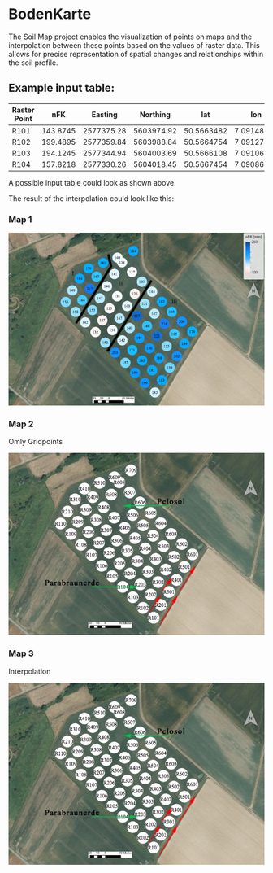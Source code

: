 # BodenKarte

The Soil Map project enables the visualization of points on maps and the interpolation between these points based on the values of raster data. This allows for precise representation of spatial changes and relationships within the soil profile.

## Example input table:

| Raster Point | nFK      | Easting    | Northing   | lat        | lon        |
| ------------ | -------- | ---------- | ---------- | ---------- | ---------- |
| R101         | 143.8745 | 2577375.28 | 5603974.92 | 50.5663482 | 7.0914897  |
| R102         | 199.4895 | 2577359.84 | 5603988.84 | 50.5664754 | 7.09127465 |
| R103         | 194.1245 | 2577344.94 | 5604003.69 | 50.5666108 | 7.09106745 |
| R104         | 157.8218 | 2577330.26 | 5604018.45 | 50.5667454 | 7.09086332 |


A possible input table could look as shown above.

The result of the interpolation could look like this:
### Map 1 
![Soilmap 1](data/map1.png)


### Map 2

Omly Gridpoints

![Soilmap 1](data/map.png)
### Map 3 

Interpolation 

![Soilmap 1](data/map.png)
